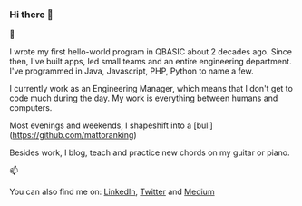 ### Hi there 👋

🌱

I wrote my first hello-world program in QBASIC about 2 decades ago. Since then, I've built apps, led small teams and an entire engineering department. I've programmed in Java, Javascript, PHP, Python to name a few.

I currently work as an Engineering Manager, which means that I don't get to code much during the day. My work is everything between humans and computers.  

Most evenings and weekends, I shapeshift into a [bull] (https://github.com/mattoranking)

Besides work, I blog, teach and practice new chords on my guitar or piano.

📫

You can also find me on:
[LinkedIn](https://www.linkedin.com/in/mattadesanya/),
[Twitter](https://twitter.com/mattadesanya) and
[Medium](https://mattadesanya.medium.com)
<!--
**mattadesanya/mattadesanya** is a ✨ _special_ ✨ repository because its `README.md` (this file) appears on your GitHub profile.

Here are some ideas to get you started:

- 🔭 I’m currently working on ...
- 🌱 I’m currently learning ...
- 👯 I’m looking to collaborate on ...
- 🤔 I’m looking for help with ...
- 💬 Ask me about ...
- 📫 How to reach me: ...
- 😄 Pronouns: ...
- ⚡ Fun fact: ...
-->
